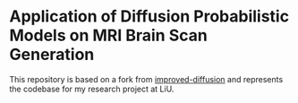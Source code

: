 # Application of Diffusion Probabilistic Models on MRI Brain Scan Generation

This repository is based on a fork from [improved-diffusion](https://github.com/openai/improved-diffusion) and represents the codebase for my research project at LiU. 
